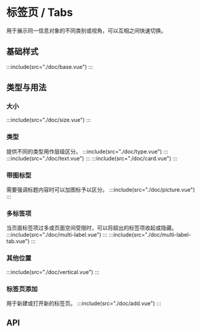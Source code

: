 # 标签页 / Tabs

用于展示同一信息对象的不同类别或视角，可以互相之间快速切换。

## 基础样式
:::include(src="./doc/base.vue")
:::
<!-- > Radio可作为更次级的标签页来使用, 请参考 [单选项/Radio <i class="mtdicon mtdicon-link-o"></i>](/components/Radio) -->

## 类型与用法
### 大小 <design-tag></design-tag>
:::include(src="./doc/size.vue")
:::

### 类型 <design-tag></design-tag>
提供不同的类型用作层级区分。
:::include(src="./doc/type.vue")
:::
:::include(src="./doc/text.vue")
:::
:::include(src="./doc/card.vue")
:::
<!-- > 在类目少、名称短时，或者用作层级区分时使用选项卡型，请参考 [单选/Radio <i class="mtdicon mtdicon-link-o"></i>](/components/radio) -->

### 带图标型
需要强调标题内容时可以加图标予以区分。
:::include(src="./doc/picture.vue")
:::

### 多标签项
当页面标签项过多或页面空间受限时，可以将超出的标签项收起或隐藏。
:::include(src="./doc/multi-label.vue")
:::
:::include(src="./doc/multi-label-tab.vue")
:::

### 其他位置

:::include(src="./doc/vertical.vue")
:::

### 标签页添加
用于新建或打开新的标签页。
:::include(src="./doc/add.vue")
:::

## API
<api-doc name="Tab" :doc="require('./api.json')"></api-doc>
<api-doc name="TabPane" :doc="require('./../tab-pane/api.json')"></api-doc>
<api-doc name="TabDrop" :doc="require('./../tab-drop/api.json')"></api-doc>
